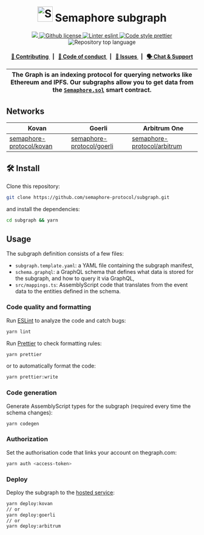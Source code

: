 <p align="center">
    <h1 align="center">
        <picture>
            <source media="(prefers-color-scheme: dark)" srcset="https://github.com/semaphore-protocol/website/blob/main/static/img/semaphore-icon-dark.svg">
            <source media="(prefers-color-scheme: light)" srcset="https://github.com/semaphore-protocol/website/blob/main/static/img/semaphore-icon.svg">
            <img width="40" alt="Semaphore icon." src="https://github.com/semaphore-protocol/website/blob/main/static/img/semaphore-icon.svg">
        </picture>
        Semaphore subgraph
    </h1>
</p>

<p align="center">
    <a href="https://github.com/semaphore-protocol" target="_blank">
        <img src="https://img.shields.io/badge/project-Semaphore-blue.svg?style=flat-square">
    </a>
    <a href="https://github.com/semaphore-protocol/subgraph/blob/main/LICENSE">
        <img alt="Github license" src="https://img.shields.io/github/license/semaphore-protocol/subgraph.svg?style=flat-square">
    </a>
    <a href="https://eslint.org/" target="_blank">
        <img alt="Linter eslint" src="https://img.shields.io/badge/linter-eslint-8080f2?style=flat-square&logo=eslint">
    </a>
    <a href="https://prettier.io/" target="_blank">
        <img alt="Code style prettier" src="https://img.shields.io/badge/code%20style-prettier-f8bc45?style=flat-square&logo=prettier">
    </a>
    <img alt="Repository top language" src="https://img.shields.io/github/languages/top/semaphore-protocol/subgraph?style=flat-square">
</p>

<div align="center">
    <h4>
        <a href="./CONTRIBUTING.md">
            👥 Contributing
        </a>
        <span>&nbsp;&nbsp;|&nbsp;&nbsp;</span>
        <a href="./CODE_OF_CONDUCT.md">
            🤝 Code of conduct
        </a>
        <span>&nbsp;&nbsp;|&nbsp;&nbsp;</span>
        <a href="https://github.com/semaphore-protocol/subgraph/issues/new/choose">
            🔎 Issues
        </a>
        <span>&nbsp;&nbsp;|&nbsp;&nbsp;</span>
        <a href="https://t.me/joinchat/B-PQx1U3GtAh--Z4Fwo56A">
            🗣️ Chat &amp; Support
        </a>
    </h4>
</div>

| The Graph is an indexing protocol for querying networks like Ethereum and IPFS. Our subgraphs allow you to get data from the [`Semaphore.sol`](https://github.com/semaphore-protocol/semaphore/blob/main/contracts/Semaphore.sol) smart contract. |
| ------------------------------------------------------------------------------------------------------------------------------------------------------------------------------------------------------------------------------------------------- |

## Networks

| Kovan                                                                                             | Goerli                                                                                              | Arbitrum One                                                                                            |
| ------------------------------------------------------------------------------------------------- | --------------------------------------------------------------------------------------------------- | ------------------------------------------------------------------------------------------------------- |
| [semaphore-protocol/kovan](https://thegraph.com/hosted-service/subgraph/semaphore-protocol/kovan) | [semaphore-protocol/goerli](https://thegraph.com/hosted-service/subgraph/semaphore-protocol/goerli) | [semaphore-protocol/arbitrum](https://thegraph.com/hosted-service/subgraph/semaphore-protocol/arbitrum) |

## 🛠 Install

Clone this repository:

```bash
git clone https://github.com/semaphore-protocol/subgraph.git
```

and install the dependencies:

```bash
cd subgraph && yarn
```

## Usage

The subgraph definition consists of a few files:

-   `subgraph.template.yaml`: a YAML file containing the subgraph manifest,
-   `schema.graphql`: a GraphQL schema that defines what data is stored for the subgraph, and how to query it via GraphQL,
-   `src/mappings.ts`: AssemblyScript code that translates from the event data to the entities defined in the schema.

### Code quality and formatting

Run [ESLint](https://eslint.org/) to analyze the code and catch bugs:

```bash
yarn lint
```

Run [Prettier](https://prettier.io/) to check formatting rules:

```bash
yarn prettier
```

or to automatically format the code:

```bash
yarn prettier:write
```

### Code generation

Generate AssemblyScript types for the subgraph (required every time the schema changes):

```bash
yarn codegen
```

### Authorization

Set the authorisation code that links your account on thegraph.com:

```bash
yarn auth <access-token>
```

### Deploy

Deploy the subgraph to the [hosted service](https://thegraph.com/docs/hostedservice/deploy-subgraph-hosted):

```bash
yarn deploy:kovan
// or
yarn deploy:goerli
// or
yarn deploy:arbitrum
```
